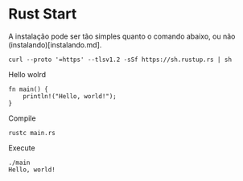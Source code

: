 # Rust Start


A instalação pode ser tão simples quanto o comando abaixo, ou não (instalando)[instalando.md].

    curl --proto '=https' --tlsv1.2 -sSf https://sh.rustup.rs | sh

Hello wolrd

    fn main() {
        println!("Hello, world!");
    }

Compile

    rustc main.rs


Execute 

    ./main
    Hello, world!
